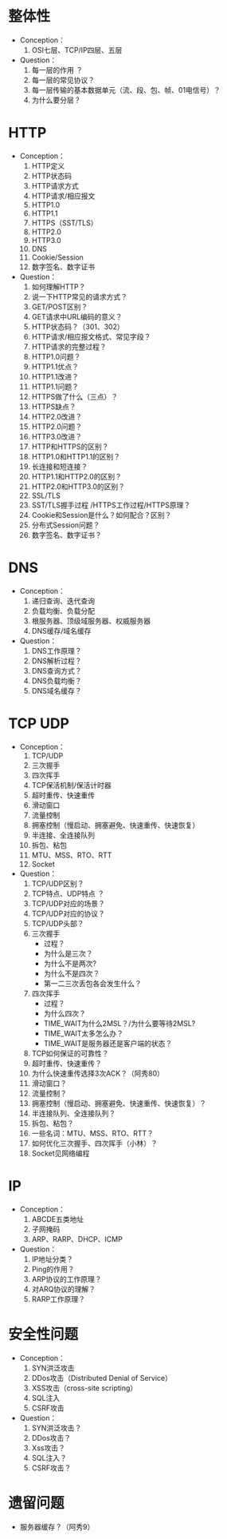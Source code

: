 # 整体性

- Conception：
  1. OSI七层、TCP/IP四层、五层
- Question：
  1. 每一层的作用 ？
  2. 每一层的常见协议？
  3. 每一层传输的基本数据单元（流、段、包、帧、01电信号）？
  3. 为什么要分层？

# HTTP

- Conception：
  1. HTTP定义
  2. HTTP状态码
  3. HTTP请求方式
  4. HTTP请求/相应报文
  5. HTTP1.0
  6. HTTP1.1
  7. HTTPS（SST/TLS）
  8. HTTP2.0
  9. HTTP3.0
  9. DNS
  10. Cookie/Session
  11. 数字签名、数字证书
- Question：
  1. 如何理解HTTP？
  2. 说一下HTTP常见的请求方式？
  3. GET/POST区别？
  4. GET请求中URL编码的意义？
  5. HTTP状态码？（301、302）
  6. HTTP请求/相应报文格式、常见字段？
  7. HTTP请求的完整过程？
  8. HTTP1.0问题？
  9. HTTP1.1优点？
  10. HTTP1.1改进？
  11. HTTP1.1问题？
  12. HTTPS做了什么（三点）？
  13. HTTPS缺点？
  14. HTTP2.0改进？
  15. HTTP2.0问题？
  16. HTTP3.0改进？
  17. HTTP和HTTPS的区别？
  18. HTTP1.0和HTTP1.1的区别？
  19. 长连接和短连接？
  20. HTTP1.1和HTTP2.0的区别？
  21. HTTP2.0和HTTP3.0的区别？
  22. SSL/TLS
  23. SST/TLS握手过程 /HTTPS工作过程/HTTPS原理？
  24. Cookie和Session是什么？如何配合？区别？
  25. 分布式Session问题？
  15. 数字签名、数字证书？

# DNS

- Conception：
  1. 递归查询、迭代查询
  2. 负载均衡、负载分配
  3. 根服务器、顶级域服务器、权威服务器
  4. DNS缓存/域名缓存
- Question：
  1. DNS工作原理？
  2. DNS解析过程？
  3. DNS查询方式？
  4. DNS负载均衡？
  5. DNS域名缓存？

# TCP UDP

- Conception：
  1. TCP/UDP
  2. 三次握手
  3. 四次挥手
  3. TCP保活机制/保活计时器
  4. 超时重传、快速重传
  5. 滑动窗口
  6. 流量控制
  7. 拥塞控制（慢启动、拥塞避免、快速重传、快速恢复）
  8. 半连接、全连接队列
  8. 拆包、粘包
  9. MTU、MSS、RTO、RTT
  10. Socket
- Question：
  1. TCP/UDP区别？
  2. TCP特点、UDP特点 ？
  2. TCP/UDP对应的场景？
  3. TCP/UDP对应的协议？
  4. TCP/UDP头部？
  5. 三次握手
     - 过程？
     - 为什么是三次？
     - 为什么不是两次?
     - 为什么不是四次？
     - 第一二三次丢包各会发生什么？
  6. 四次挥手
     - 过程？
     - 为什么四次？
     - TIME_WAIT为什么2MSL？/为什么要等待2MSL?
     - TIME_WAIT太多怎么办？
     - TIME_WAIT是服务器还是客户端的状态？
  7. TCP如何保证的可靠性？
  8. 超时重传、快速重传？
  8. 为什么快速重传选择3次ACK？（阿秀80）
  9. 滑动窗口？
  10. 流量控制？
  11. 拥塞控制（慢启动、拥塞避免、快速重传、快速恢复）？
  12. 半连接队列、全连接队列？
  12. 拆包、粘包？
  13. 一些名词：MTU、MSS、RTO、RTT？
  14. 如何优化三次握手、四次挥手（小林）？
  15. Socket见网络编程

# IP

- Conception：
  1. ABCDE五类地址
  2. 子网掩码
  3. ARP、RARP、DHCP、ICMP
- Question：
  1. IP地址分类？
  2. Ping的作用？
  3. ARP协议的工作原理？
  4. 对ARQ协议的理解？
  4. RARP工作原理？

# 安全性问题

- Conception：
  1. SYN洪泛攻击
  2. DDos攻击（Distributed Denial of Service）
  3. XSS攻击（cross-site scripting）
  4. SQL注入
  5. CSRF攻击
- Question：
  1. SYN洪泛攻击？
  1. DDos攻击？
  2. Xss攻击？
  3. SQL注入？
  4. CSRF攻击？

# 遗留问题

- 服务器缓存？（阿秀9）

